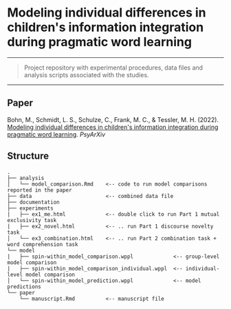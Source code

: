 # Modeling individual differences in children's information integration during pragmatic word learning

------------------------------------------------------------------------

> Project repository with experimental procedures, data files and analysis scripts associated with the studies.

------------------------------------------------------------------------

## Paper

Bohn, M., Schmidt, L. S., Schulze, C., Frank, M. C., & Tessler, M. H. (2022). [Modeling individual differences in children's information integration during pragmatic word learning](https://psyarxiv.com/4xqsw). *PsyArXiv*

## Structure

```
.
├── analysis
│   └── model_comparison.Rmd    <-- code to run model comparisons reported in the paper
├── data                        <-- combined data file
├── documentation               
├── experiments
|   ├── ex1_me.html             <-- double click to run Part 1 mutual exclusivity task
|   ├── ex2_novel.html          <-- .. run Part 1 discourse novelty task
│   └── ex3_combination.html    <-- .. run Part 2 combination task + word comprehension task
└── model  
|   ├── spin-within_model_comparison.wppl             <-- group-level model comparison
|   ├── spin-within_model_comparison_individual.wppl  <-- individual-level model comparison
│   └── spin-within_model_prediction.wppl             <-- model predictions
└── paper
    └── manuscript.Rmd          <-- manuscript file 
```
